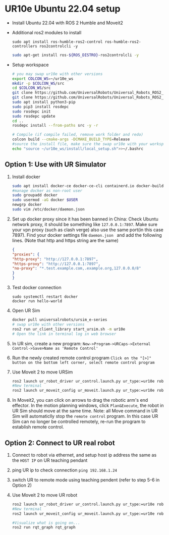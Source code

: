 # UR10e Ubuntu 22.04 setup

* Install Ubuntu 22.04 with ROS 2 Humble and Moveit2
* Additional ros2 modules to install

  ```
  sudo apt install ros-humble-ros2-control ros-humble-ros2-controllers ros2controlcli -y
  ```

  ```bash
  sudo apt-get install ros-${ROS_DISTRO}-ros2controlcli -y
  ```
* Setup workspace

  ```bash
  # you may swap ur10e with other versions
  export COLCON_WS=~/ur10e_ws
  mkdir -p $COLCON_WS/src 
  cd $COLCON_WS/src
  git clone https://github.com/UniversalRobots/Universal_Robots_ROS2_Driver.git -b humble
  git clone https://github.com/UniversalRobots/Universal_Robots_ROS2_Description.git -b humble
  sudo apt install python3-pip
  sudo pip3 install rosdepc
  sudo rosdepc init 
  sudo rosdepc update
  cd ..
  rosdepc install --from-paths src -y -r

  # Compile (if compile failed, remove work folder and redo)
  colcon build --cmake-args -DCMAKE_BUILD_TYPE=Release
  #source the install file, make sure the swap ur10e with your workspace name
  echo "source ~/ur10e_ws/install/local_setup.sh">>~/.bashrc
  ```

## Option 1: Use with UR Simulator

1. Install docker

   ```bash
   sudo apt install docker-ce docker-ce-cli containerd.io docker-buildx-plugin docker-compose-plugin
   #manage docker as non-root user
   sudo groupadd docker
   sudo usermod -aG docker $USER
   newgrp docker
   sudo vim /etc/docker/daemon.json
   ```
1. Set up docker proxy since it has been banned in China: Check Ubuntu network proxy, it should be something like `127.0.0.1:7897`. Make sure your vpn proxy (such as clash verge) also use the same port(in this case 7897). Find your docker settings file `daemon.json ` and add the following lines. (Note that http and https string are the same)

   ```json
   {
   "proxies": {
   "http-proxy": "http://127.0.0.1:7897",
   "https-proxy": "http://127.0.0.1:7897",
   "no-proxy": "*.test.example.com,.example.org,127.0.0.0/8"
   }
   }
   ```
1. Test docker connection

   ```
   sudo systemctl restart docker
   docker run hello-world
   ```
1. Open UR Sim

   ```bash
   docker pull universalrobots/ursim_e-series
   # swap ur10e with other versions
   ros2 run ur_client_library start_ursim.sh -m ur10e
   # Open the link in terminal log in web browser
   ```
1. In UR sim, create a new program: `New->Program->URCaps->External Control->Save>Name as 'Remote Control'`
1. Run the newly created remote control program `Click on the "[>]" button on the bottom left corner, select remote control program`
1. Use Moveit 2 to move URSim

   ```bash
   ros2 launch ur_robot_driver ur_control.launch.py ur_type:=ur10e robot_ip:=192.168.56.101 launch_rviz:=false
   #New terminal
   ros2 launch ur_moveit_config ur_moveit.launch.py ur_type:=ur10e robot_ip:=192.168.56.101 launch_rviz:=true
   ```
1. In Moveit2, you can click on arrows to drag the robotic arm's end effector. In the motion planning windows, click `Plan&Execute`, the robot in UR Sim should move at the same time. Note: all Move command in UR Sim will automaticlly stop the `remote control` program. In this case UR Sim can no longer be controlled remotely, re-run the program to establish remote control.

## Option 2: Connect to UR real robot

1. Connect to robot via ethernet, and setup host ip address the same as the `HOST IP` on UR teaching pendant
2. ping UR ip to check connection `ping 192.168.1.24`
3. switch UR to remote mode using teaching pendent (refer to step 5-6 in Option 2)
4. Use Moveit 2 to move UR robot

   ```bash
   ros2 launch ur_robot_driver ur_control.launch.py ur_type:=ur10e robot_ip:=192.168.1.24 launch_rviz:=false
   #New terminal
   ros2 launch ur_moveit_config ur_moveit.launch.py ur_type:=ur10e robot_ip:=192.168.1.24 launch_rviz:=true

   #Visualize what is going on...
   ros2 run rqt_graph rqt_graph
   ```
